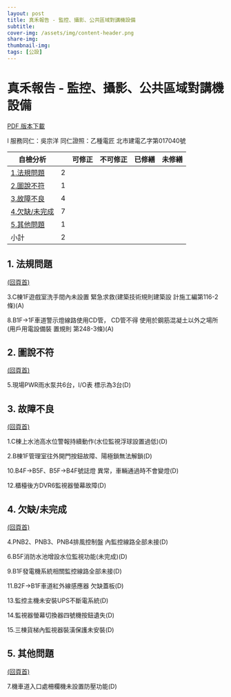 ```yaml
---
layout: post
title: 真禾報告 - 監控、攝影、公共區域對講機設備
subtitle:
cover-img: /assets/img/content-header.png
share-img: 
thumbnail-img:
tags: [公設]
---
```


# <a name="_頁首">真禾報告 - 監控、攝影、公共區域對講機設備</a>

[PDF 版本下載](../assets/post/20210901/01-11.pdf)

l  服務同仁：吳宗洋 同仁證照：乙種電匠 北市建電乙字第017040號

| **自檢分析**                   |      | **可修正** | **不可修正** | **已修繕** | **未修繕** |
| ------------------------------ | ---- | ---------- | ------------ | ---------- | ---------- |
| [1.法規問題](#_法規問題)       | 2    |            |              |            |            |
| [2.圖說不符](#_圖說不符)       | 1    |            |              |            |            |
| [3.故障不良](#_故障不良)       | 4    |            |              |            |            |
| [4.欠缺/未完成](#_欠缺/未完成) | 7    |            |              |            |            |
| [5.其他問題](#_其他問題)       | 1    |            |              |            |            |
| 小計                           | 2    |            |              |            |            |

 

## 1.   <a name="_法規問題">法規問題</a>

[(回頁首)](#_頁首)

 

3.C棟1F遊戲室洗手間內未設置 緊急求救(建築技術規則建築設 計施工編第116-2條)(A)

 

8.B1F→1F車道警示燈線路使用CD管， CD管不得 使用於鋼筋混凝土以外之場所(用戶用電設備裝 置規則 第248-3條)(A)

 

## 2.   <a name="_圖說不符">圖說不符</a>

[(回頁首)](#_頁首)

 

5.現場PWR雨水泵共6台，I/O表 標示為3台(D)

 

## 3.   <a name="_故障不良">故障不良</a>

[(回頁首)](#_頁首)

 

1.C棟上水池高水位警報持續動作(水位監視浮球設置過低)(D)

 

2.B棟1F管理室往外開門按鈕故障、陽極鎖無法解鎖(D)

 

10.B4F→B5F、B5F→B4F號誌燈 異常，車輛通過時不會變燈(D) 

 

12.櫃檯後方DVR6監視器螢幕故障(D)

 

## 4.   <a name="_欠缺/未完成">欠缺/未完成</a>

[(回頁首)](#_頁首)

 

4.PNB2、PNB3、PNB4排風控制盤 內監控線路全部未接(D) 

 

6.B5F消防水池增設水位監視功能(未完成)(D)

 

9.B1F發電機系統相關監控線路全部未接(D) 

 

11.B2F→B1F車道紅外線感應器 欠缺蓋板(D)

 

13.監控主機未安裝UPS不斷電系統(D)

 

14.監視器螢幕切換器四號機按鈕遺失(D)

 

15.三棟貨梯內監視器裝潢保護未安裝(D)



 

## 5.   <a name="_其他問題">其他問題</a>

[(回頁首)](#_頁首)

 

7.機車道入口處柵欄機未設置防壓功能(D) 